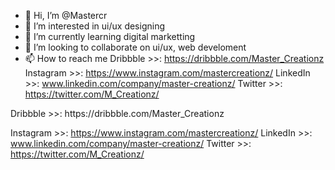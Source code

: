 - 👋 Hi, I’m @Mastercr
- 👀 I’m interested in ui/ux designing 
- 🌱 I’m currently learning digital marketting
- 💞️ I’m looking to collaborate on ui/ux, web develoment 
- 📫 How to reach me Dribbble >>: https://dribbble.com/Master_Creationz
Instagram >>: https://www.instagram.com/mastercreationz/
LinkedIn >>: www.linkedin.com/company/master-creationz/
Twitter >>: https://twitter.com/M_Creationz/
<!---
Mastercreationz01/Mastercreationz01 is a ✨ special ✨ repository because its `README.md` (this file) appears on your GitHub profile.
You can click the Preview link to take a look at your changes.
---> Dribbble >>: https://dribbble.com/Master_Creationz
Instagram >>: https://www.instagram.com/mastercreationz/
LinkedIn >>: www.linkedin.com/company/master-creationz/
Twitter >>: https://twitter.com/M_Creationz/

